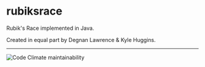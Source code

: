 # rubiksrace
Rubik's Race implemented in Java.

Created in equal part by Degnan Lawrence & Kyle Huggins.

---
![Code Climate maintainability](https://img.shields.io/codeclimate/maintainability/kjhx/rubiksrace.svg)
